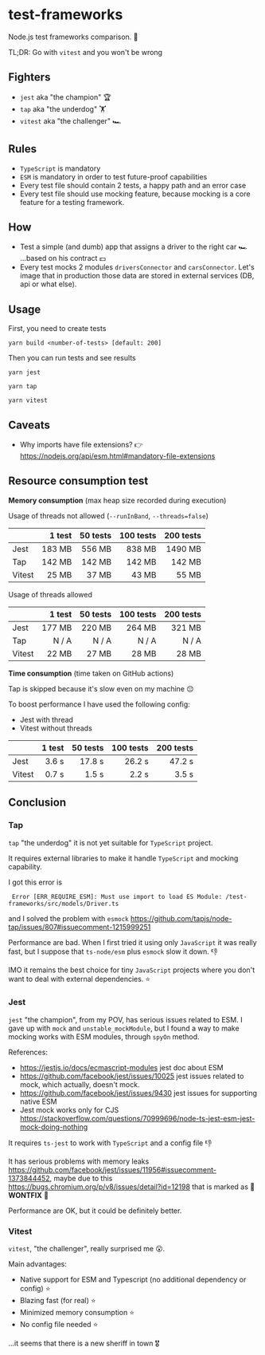 # test-frameworks

Node.js test frameworks comparison. 🧪

TL;DR: Go with `vitest` and you won't be wrong

## Fighters
- `jest` aka "the champion" 🏆
- `tap` aka "the underdog" 🏋️
- `vitest` aka "the challenger" 🏎️

## Rules
- `TypeScript` is mandatory
- `ESM` is mandatory in order to test future-proof capabilities
- Every test file should contain 2 tests, a happy path and an error case
- Every test file should use mocking feature, because mocking is a core feature for a testing framework.

## How
- Test a simple (and dumb) app that assigns a driver to the right car 🏎 ...based on his contract 💵️
- Every test mocks 2 modules `driversConnector` and `carsConnector`. Let's image that in production those data are stored in external services (DB, api or what else).

## Usage
First, you need to create tests

```shell
yarn build <number-of-tests> [default: 200]
```

Then you can run tests and see results
```shell
yarn jest
```
```shell
yarn tap
```
```shell
yarn vitest
```

## Caveats
- Why imports have file extensions? 👉https://nodejs.org/api/esm.html#mandatory-file-extensions

## Resource consumption test

**Memory consumption** (max heap size recorded during execution)

Usage of threads not allowed (`--runInBand`, `--threads=false`)

|        | 1 test | 50 tests | 100 tests | 200 tests |
|--------|-------:|---------:|----------:|----------:|
| Jest   | 183 MB |   556 MB |    838 MB |   1490 MB |
| Tap    | 142 MB |   142 MB |    142 MB |    142 MB |
| Vitest |  25 MB |    37 MB |     43 MB |     55 MB |

Usage of threads allowed

|        | 1 test | 50 tests | 100 tests | 200 tests |
|--------|-------:|---------:|----------:|----------:|
| Jest   | 177 MB |   220 MB |    264 MB |    321 MB |
| Tap    |  N / A |    N / A |     N / A |     N / A |
| Vitest |  22 MB |    27 MB |     28 MB |     28 MB |

**Time consumption** (time taken on GitHub actions)

Tap is skipped because it's slow even on my machine 😔

To boost performance I have used the following config:
- Jest with thread
- Vitest without threads

|        | 1 test | 50 tests | 100 tests | 200 tests |
|--------|-------:|---------:|----------:|----------:|
| Jest   |  3.6 s |   17.8 s |    26.2 s |    47.2 s |
| Vitest |  0.7 s |    1.5 s |     2.2 s |     3.5 s |

## Conclusion
### Tap
`tap` "the underdog" it is not yet suitable for `TypeScript` project.

It requires external libraries to make it handle `TypeScript` and mocking capability.

I got this error is
```shell
 Error [ERR_REQUIRE_ESM]: Must use import to load ES Module: /test-frameworks/src/models/Driver.ts
```
and I solved the problem with `esmock` https://github.com/tapjs/node-tap/issues/807#issuecomment-1215999251

Performance are bad. When I first tried it using only `JavaScript` it was really fast, but I suppose that `ts-node/esm` plus `esmock` slow it down. 👎

IMO it remains the best choice for tiny `JavaScript` projects where you don't want to deal with external dependencies. ⭐️

### Jest
`jest` "the champion", from my POV, has serious issues related to ESM.
I gave up with `mock` and `unstable_mockModule`, but I found a way to make mocking works with ESM modules, through `spyOn` method.

References:
- https://jestjs.io/docs/ecmascript-modules jest doc about ESM
- https://github.com/facebook/jest/issues/10025 jest issues related to mock, which actually, doesn't mock.
- https://github.com/facebook/jest/issues/9430 jest issues for supporting native ESM
- Jest mock works only for CJS https://stackoverflow.com/questions/70999696/node-ts-jest-esm-jest-mock-doing-nothing

It requires `ts-jest` to work with `TypeScript` and a config file 👎

It has serious problems with memory leaks https://github.com/facebook/jest/issues/11956#issuecomment-1373844452,
maybe due to this https://bugs.chromium.org/p/v8/issues/detail?id=12198 that is marked as 🚨 **WONTFIX** 🚨

Performance are OK, but it could be definitely better.

### Vitest
`vitest`, "the challenger", really surprised me 😮.

Main advantages:

- Native support for ESM and Typescript (no additional dependency or config) ⭐️
- Blazing fast (for real) ⭐️
- Minimized memory consumption ⭐️
- No config file needed ⭐️

...it seems that there is a new sheriff in town 🎖️

